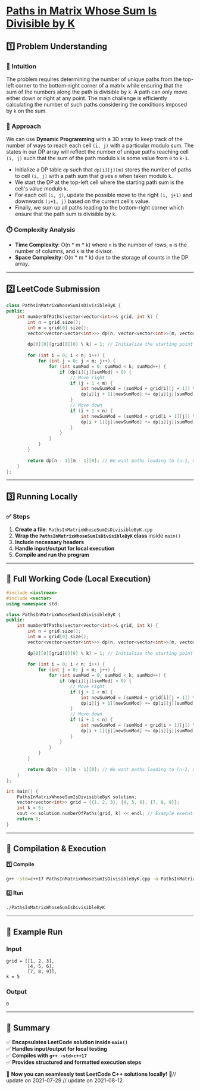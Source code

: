 # **[Paths in Matrix Whose Sum Is Divisible by K](https://leetcode.com/problems/paths-in-matrix-whose-sum-is-divisible-by-k/description/)**  

## **1️⃣ Problem Understanding**  
### **📌 Intuition**  
The problem requires determining the number of unique paths from the top-left corner to the bottom-right corner of a matrix while ensuring that the sum of the numbers along the path is divisible by `k`. A path can only move either down or right at any point. The main challenge is efficiently calculating the number of such paths considering the conditions imposed by `k` on the sum.

### **🚀 Approach**  
We can use **Dynamic Programming** with a 3D array to keep track of the number of ways to reach each cell `(i, j)` with a particular modulo sum. The states in our DP array will reflect the number of unique paths reaching cell `(i, j)` such that the sum of the path modulo `k` is some value from `0` to `k-1`.

- Initialize a DP table `dp` such that `dp[i][j][m]` stores the number of paths to cell `(i, j)` with a path sum that gives `m` when taken modulo `k`.
- We start the DP at the top-left cell where the starting path sum is the cell's value modulo `k`.
- For each cell `(i, j)`, update the possible move to the right `(i, j+1)` and downwards `(i+1, j)` based on the current cell's value.
- Finally, we sum up all paths leading to the bottom-right corner which ensure that the path sum is divisible by `k`.

### **⏱️ Complexity Analysis**  
- **Time Complexity**: O(n * m * k) where `n` is the number of rows, `m` is the number of columns, and `k` is the divisor.
- **Space Complexity**: O(n * m * k) due to the storage of counts in the DP array.

---  

## **2️⃣ LeetCode Submission**  
```cpp
class PathsInMatrixWhoseSumIsDivisibleByK {
public:
    int numberOfPaths(vector<vector<int>>& grid, int k) {
        int n = grid.size();
        int m = grid[0].size();
        vector<vector<vector<int>>> dp(n, vector<vector<int>>(m, vector<int>(k, 0)));
        
        dp[0][0][grid[0][0] % k] = 1; // Initialize the starting point
        
        for (int i = 0; i < n; i++) {
            for (int j = 0; j < m; j++) {
                for (int sumMod = 0; sumMod < k; sumMod++) {
                    if (dp[i][j][sumMod] > 0) {
                        // Move right
                        if (j + 1 < m) {
                            int newSumMod = (sumMod + grid[i][j + 1]) % k;
                            dp[i][j + 1][newSumMod] += dp[i][j][sumMod];
                        }
                        // Move down
                        if (i + 1 < n) {
                            int newSumMod = (sumMod + grid[i + 1][j]) % k;
                            dp[i + 1][j][newSumMod] += dp[i][j][sumMod];
                        }
                    }
                }
            }
        }
        
        return dp[n - 1][m - 1][0]; // We want paths leading to (n-1, m-1) with sum % k == 0
    }
};
```  

---  

## **3️⃣ Running Locally**  
### **✅ Steps**  
1. **Create a file**: `PathsInMatrixWhoseSumIsDivisibleByK.cpp`  
2. **Wrap the `PathsInMatrixWhoseSumIsDivisibleByK` class** inside `main()`  
3. **Include necessary headers**  
4. **Handle input/output for local execution**  
5. **Compile and run the program**  

---  

## **📝 Full Working Code (Local Execution)**  
```cpp
#include <iostream>
#include <vector> 
using namespace std;

class PathsInMatrixWhoseSumIsDivisibleByK {
public:
    int numberOfPaths(vector<vector<int>>& grid, int k) {
        int n = grid.size();
        int m = grid[0].size();
        vector<vector<vector<int>>> dp(n, vector<vector<int>>(m, vector<int>(k, 0)));
        
        dp[0][0][grid[0][0] % k] = 1; // Initialize the starting point
        
        for (int i = 0; i < n; i++) {
            for (int j = 0; j < m; j++) {
                for (int sumMod = 0; sumMod < k; sumMod++) {
                    if (dp[i][j][sumMod] > 0) {
                        // Move right
                        if (j + 1 < m) {
                            int newSumMod = (sumMod + grid[i][j + 1]) % k;
                            dp[i][j + 1][newSumMod] += dp[i][j][sumMod];
                        }
                        // Move down
                        if (i + 1 < n) {
                            int newSumMod = (sumMod + grid[i + 1][j]) % k;
                            dp[i + 1][j][newSumMod] += dp[i][j][sumMod];
                        }
                    }
                }
            }
        }
        
        return dp[n - 1][m - 1][0]; // We want paths leading to (n-1, m-1) with sum % k == 0
    }
};

int main() {
    PathsInMatrixWhoseSumIsDivisibleByK solution;
    vector<vector<int>> grid = {{1, 2, 3}, {4, 5, 6}, {7, 8, 9}};
    int k = 5;
    cout << solution.numberOfPaths(grid, k) << endl; // Example execution
    return 0;
}  
```  

---  

## **🔧 Compilation & Execution**  
#### **1️⃣ Compile**  
```bash
g++ -std=c++17 PathsInMatrixWhoseSumIsDivisibleByK.cpp -o PathsInMatrixWhoseSumIsDivisibleByK
```  

#### **2️⃣ Run**  
```bash
./PathsInMatrixWhoseSumIsDivisibleByK
```  

---  

## **🎯 Example Run**  
### **Input**  
```
grid = [[1, 2, 3], 
        [4, 5, 6], 
        [7, 8, 9]], 
k = 5
```  
### **Output**  
```
0
```  

---  

## **📌 Summary**  
✅ **Encapsulates LeetCode solution inside `main()`**  
✅ **Handles input/output for local testing**  
✅ **Compiles with `g++ -std=c++17`**  
✅ **Provides structured and formatted execution steps**  

🚀 **Now you can seamlessly test LeetCode C++ solutions locally!** 🚀// update on 2021-07-29
// update on 2021-08-12
